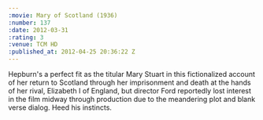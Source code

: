 ```yaml
--- 
:movie: Mary of Scotland (1936)
:number: 137
:date: 2012-03-31
:rating: 3
:venue: TCM HD
:published_at: 2012-04-25 20:36:22 Z
---
```

Hepburn's a perfect fit as the titular Mary Stuart in this fictionalized account of her return to Scotland through her imprisonment and death at the hands of her rival, Elizabeth I of England, but director Ford reportedly lost interest in the film midway through production due to the meandering plot and blank verse dialog. Heed his instincts.